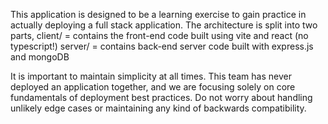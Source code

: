 This application is designed to be a learning exercise to gain practice in actually deploying a full stack application. 
The architecture is split into two parts, 
client/ = contains the front-end code built using vite and react (no typescript!)
server/ = contains back-end server code built with express.js and mongoDB

It is important to maintain simplicity at all times. This team has never deployed an application together, and we are focusing solely on core fundamentals of deployment best practices. Do not worry about handling unlikely edge cases or maintaining any kind of backwards compatibility. 
